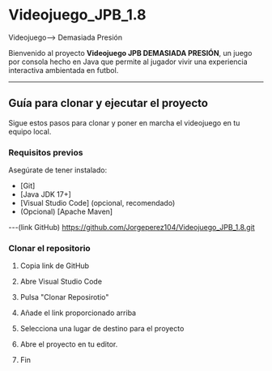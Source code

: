 # Videojuego_JPB_1.8

Videojuego--> Demasiada Presión

Bienvenido al proyecto **Videojuego JPB DEMASIADA PRESIÓN**, un juego por consola hecho en Java que permite al jugador vivir una experiencia interactiva ambientada en futbol.

---

## Guía para clonar y ejecutar el proyecto

Sigue estos pasos para clonar y poner en marcha el videojuego en tu equipo local.

### Requisitos previos

Asegúrate de tener instalado:

- [Git]
- [Java JDK 17+]
- [Visual Studio Code] (opcional, recomendado)
- (Opcional) [Apache Maven]

---(link GitHub) https://github.com/Jorgeperez104/Videojuego_JPB_1.8.git

### Clonar el repositorio

1. Copia link de GitHub 

2. Abre Visual Studio Code 

3. Pulsa "Clonar Reposirotio"

4. Añade el link proporcionado arriba

5. Selecciona una lugar de destino para el proyecto

6. Abre el proyecto en tu editor.

7. Fin

